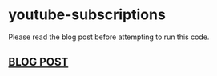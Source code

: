 # youtube-subscriptions
Please read the blog post before attempting to run this code.

## [BLOG POST](http://codewithintent.com/how-to-import-youtube-subscriptions-from-a-rss-feed-to-a-new-channel/)
